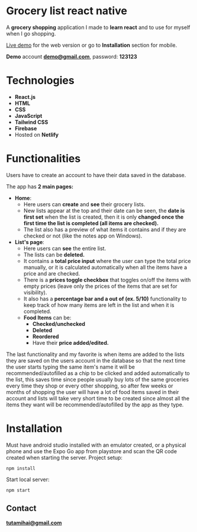 # Grocery list react native
A **grocery shopping** application I made to **learn react** and to use for myself when I go shopping.

<a href="https://shopping-mt.netlify.app" rel="noreferrer" target="_blank">Live demo</a> for the web version or go to **Installation** section for mobile.

**Demo** account **demo@gmail.com**, password: **123123**


# Technologies
- **React.js**
- **HTML**
- **CSS**
- **JavaScript**
- **Tailwind CSS**
- **Firebase**
- Hosted on **Netlify**

# Functionalities
Users have to create an account to have their data saved in the database.

The app has **2 main pages:**
- **Home**:
    - Here users can **create** and **see** their grocery lists.
    - New lists appear at the top and their date can be seen, the **date is first set** when the list is created, then it is only **changed once the first time the list is completed (all items are checked).**
    - The list also has a preview of what items it contains and if they are checked or not (like the notes app on Windows).
- **List's page**:
    - Here users can **see** the entire list.
    - The lists can be **deleted.**
    - It contains a **total price input** where the user can type the total price manually, or it is calculated automatically when all the items have a price and are checked.
    - There is a **prices toggle checkbox** that toggles on/off the items with empty prices (leave only the prices of the items that are set for visibility).
    - It also has a **percentage bar and a out of (ex. 5/10)** functionality to keep track of how many items are left in the list and when it is completed.
    - **Food Items** can be:
        - **Checked/unchecked**
        - **Deleted**
        - **Reordered**
        - Have their **price added/edited.**

The last functionality and my favorite is when items are added to the lists they are saved on the users account in the database so that the next time the user starts typing the same item's name it will be recommended/autofilled as a chip to be clicked and added automatically to the list, this saves time since people usually buy lots of the same groceries every time they shop or every other shopping, so after few weeks or months of shopping the user will have a lot of food items saved in their account and lists will take very short time to be created since almost all the items they want will be recommended/autofilled by the app as they type.

# Installation
Must have android studio installed with an emulator created, or a physical phone and use the Expo Go app from playstore and scan the QR code created when starting the server.
Project setup:
```
npm install
```
Start local server:
```
npm start
```

## Contact
**tutamihai@gmail.com**